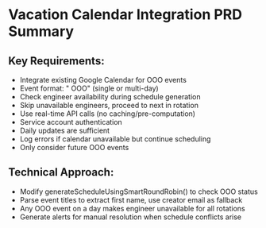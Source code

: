 # Vacation Calendar Integration PRD Summary

## Key Requirements:

- Integrate existing Google Calendar for OOO events
- Event format: "<first name> OOO" (single or multi-day)
- Check engineer availability during schedule generation
- Skip unavailable engineers, proceed to next in rotation
- Use real-time API calls (no caching/pre-computation)
- Service account authentication
- Daily updates are sufficient
- Log errors if calendar unavailable but continue scheduling
- Only consider future OOO events

## Technical Approach:

- Modify generateScheduleUsingSmartRoundRobin() to check OOO status
- Parse event titles to extract first name, use creator email as fallback
- Any OOO event on a day makes engineer unavailable for all rotations
- Generate alerts for manual resolution when schedule conflicts arise
